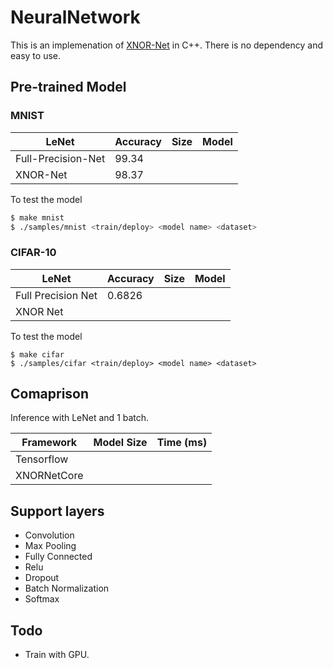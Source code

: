 # NeuralNetwork
This is an implemenation of [XNOR-Net](https://arxiv.org/abs/1603.05279) in C++. There is no dependency and easy to use.

## Pre-trained Model

### MNIST
|  LeNet             | Accuracy | Size   | Model  |
|--------------------|----------|--------|--------|
| Full-Precision-Net | 99.34    |        |        |
| XNOR-Net           | 98.37    |        |        |

To test the model
```bash
$ make mnist
$ ./samples/mnist <train/deploy> <model name> <dataset>
```

### CIFAR-10
|  LeNet             | Accuracy | Size   | Model  |
|--------------------|----------|--------|--------|
| Full Precision Net |  0.6826  |        |        |
| XNOR Net           |          |        |        |

To test the model
```
$ make cifar
$ ./samples/cifar <train/deploy> <model name> <dataset>
```


## Comaprison
Inference with LeNet and 1 batch.

| Framework    | Model Size   | Time (ms)  |
|--------------|--------------|------------|
| Tensorflow   |              |            |
| XNORNetCore  |              |            |



## Support layers
* Convolution
* Max Pooling
* Fully Connected
* Relu
* Dropout
* Batch Normalization
* Softmax


## Todo
* Train with GPU.
